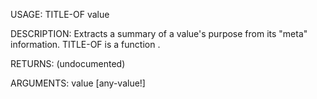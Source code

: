 USAGE:
     TITLE-OF value 

DESCRIPTION:
     Extracts a summary of a value's purpose from its "meta" information.
     TITLE-OF is a function .

RETURNS:
    (undocumented)

ARGUMENTS:
    value [any-value!]
